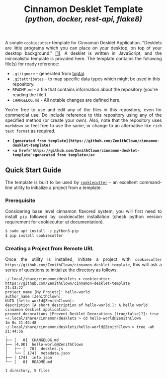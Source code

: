 <h1 align = "center">
    Cinnamon Desklet Template <br>
    <sub><b><i>(python, docker, rest-api, flake8)</i></b></sub> <br>
    <a href = "https://www.linkedin.com/in/dpramanik/"><img height="16" width="16" src="https://unpkg.com/simple-icons@v3/icons/linkedin.svg"/></a>
    <a href = "https://github.com/ZenithClown"><img height="16" width="16" src="https://unpkg.com/simple-icons@v3/icons/github.svg"/></a>
    <a href = "https://gitlab.com/ZenithClown/"><img height="16" width="16" src="https://unpkg.com/simple-icons@v3/icons/gitlab.svg"/></a>
    <a href = "https://www.researchgate.net/profile/Debmalya_Pramanik2"><img height="16" width="16" src="https://unpkg.com/simple-icons@v3/icons/researchgate.svg"/></a>
    <a href = "https://www.kaggle.com/dPramanik/"><img height="16" width="16" src="https://unpkg.com/simple-icons@v3/icons/kaggle.svg"/></a>
    <a href = "https://app.pluralsight.com/profile/Debmalya-Pramanik/"><img height="16" width="16" src="https://unpkg.com/simple-icons@v3/icons/pluralsight.svg"/></a>
    <a href = "https://stackoverflow.com/users/6623589/"><img height="16" width="16" src="https://unpkg.com/simple-icons@v3/icons/stackoverflow.svg"/></a>
</h1>

<p align = "justify">A simple <code>cookiecutter</code> template for Cinnamon Desklet Application. "Desklets are little programs which you can place on your desktop, on top of your desktop background." <a href = "https://cinnamon-spices.linuxmint.com/">[1]</a>. A desklet is written in JavaScript, and the minimalistic template is provided here. The template contains the following file(s) for ready reference:</p>

- `.gitignore` - generated from [toptal](https://www.toptal.com/developers/gitignore).
- `.gitattributes` - to map specific data types which might be used in this repository.
- `README.md` - a file that contains information about the repository (you're reading the file!)
- `CHANGELOG.md` - All notable changes are defined here.

<p align = "justify">You're free to use and edit any of the files in this repository, even for commercial use. Do include reference to this repository using any of the specified method (or create your own). Also, note that the repository uses <code>markdown</code> so feel free to use the same, or change to an alternative like <code>rich text format</code> as required.</p>

* **`[generated from template](https://github.com/ZenithClown/cinnamon-desklet-template)`**
* **```<a href="https://github.com/ZenithClown/cinnamon-desklet-template">generated from template</a>```**

## Quick Start Guide
<p align = "justify">The template is built to be used by <a href = "https://cookiecutter.readthedocs.io/en/1.7.3/README.html"><code>cookiecutter</code></a> - an excellent command-line utility to initialize a project from a template.</p>

### Prerequisite
<p align = "justify">Considering base level cinnamon flavored system, you will first need to install <code>pip</code> followed by cookiecutter installation (check python version requirement for cookiecutter at <a herf = "https://cookiecutter.readthedocs.io">documentation</a>).</p>

```bash
$ sudo apt install -y python3-pip
$ pip install cookiecutter
```

### Creating a Project from Remote URL
<p align = "justify">Once the utility is installed, initiate a project with <code>cookiecutter https://github.com/ZenithClown/cinnamon-desklet-template</code>, this will ask a series of questions to initialize the directory as follows.</p>

```shell
~/.local/share/cinnamon/desklets > cookiecutter https://github.com/ZenithClown/cinnamon-desklet-template                                                        21:43:22
project_name [My Projetc]: hello-world
author_name [ZenithClown]: 
UUID [hello-world@ZenithClown]: 
description [A short description of hello-world.]: A hello world cinnamon desklet application.  
prevent_decorations [Prevent Desklet Decorations (true/false)?]: true
~/.local/share/cinnamon/desklets > cd hello-world@ZenithClown                                                                                             1m 8s 21:44:48
~/.local/share/cinnamon/desklets/hello-world@ZenithClown > tree -ah                                                                                             21:44:56
.
├── [   0]  CHANGELOG.md
├── [4.0K]  hello-world@ZenithClown
│   ├── [  78]  desklet.js
│   └── [ 174]  metadata.json
├── [ 174]  info.json
└── [   0]  README.md

1 directory, 5 files
```
